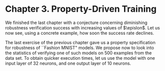 # Chapter 3. Property-Driven Training

We finished the last chapter with a conjecture concerning 
diminishing robustness verification success with increasing values of $\epislon$.
Let us now see, using a concrete example, how soon the success rate declines.

The last exercise of the previous chapter gave us a property specification
for robustness of ``Fashion MNIST" models. We propose now to look into the statistics of verifying one of such models on 500 examples from the data set. To obtain quicker execution times, let us use the model
with one input layer of $32$ neurons, and one output layer of $10$ neurons. 
